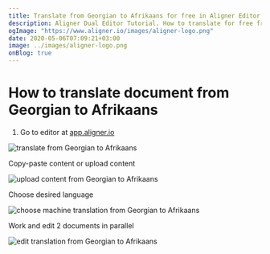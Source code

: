 ```yaml
---
title: Translate from Georgian to Afrikaans for free in Aligner Editor
description: Aligner Dual Editor Tutorial. How to translate for free from Georgian to Afrikaans. Aligner is multilingual document management platform. 
ogImage: "https://www.aligner.io/images/aligner-logo.png"
date: 2020-05-06T07:09:21+03:00
image: ../images/aligner-logo.png
onBlog: true
---
```


# How to translate document from Georgian to Afrikaans

1. Go to editor at [app.aligner.io](https://app.aligner.io "Aligner App web page")

![translate from Georgian to Afrikaans](../aligner-blank-editor.png "translate from Georgian to Afrikaans")

Copy-paste content or upload content

![upload content from Georgian to Afrikaans](../aligner-uploaded-document.png "upload content from Georgian to Afrikaans")

Choose desired language

![choose machine translation from Georgian to Afrikaans](../aligner-language-dropdown.png "choose machine translation from Georgian to Afrikaans")

Work and edit 2 documents in parallel

![edit translation from Georgian to Afrikaans](../aligner-double-sitded-editor.png "edit translation from Georgian to Afrikaans")

